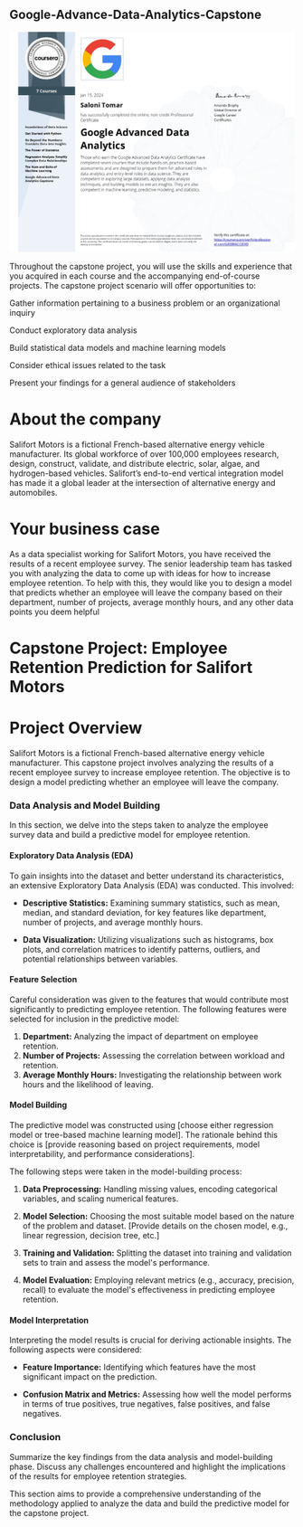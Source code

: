 ## Google-Advance-Data-Analytics-Capstone
![Certificate](https://github.com/19salonitomar/Google-Advance-Data-Analytics-Capstone/blob/main/Advance%20Data%20Analytics%20Certificate_page-0001.jpg)

Throughout the capstone project, you will use the skills and experience that you acquired in each course and the accompanying end-of-course projects. The capstone project scenario will offer opportunities to:

Gather information pertaining to a business problem or an organizational inquiry 

Conduct exploratory data analysis

Build statistical data models and machine learning models

Consider ethical issues related to the task

Present your findings for a general audience of stakeholders

# About the company
Salifort Motors is a fictional French-based alternative energy vehicle manufacturer. Its global workforce of over 100,000 employees research, design, construct, validate, and distribute electric, solar, algae, and hydrogen-based vehicles. Salifort’s end-to-end vertical integration model has made it a global leader at the intersection of alternative energy and automobiles.        

# Your business case
As a data specialist working for Salifort Motors, you have received the results of a recent employee survey. The senior leadership team has tasked you with analyzing the data to come up with ideas for how to increase employee retention. To help with this, they would like you to design a model that predicts whether an employee will leave the company based on their  department, number of projects, average monthly hours, and any other data points you deem helpful

# Capstone Project: Employee Retention Prediction for Salifort Motors
# Project Overview
Salifort Motors is a fictional French-based alternative energy vehicle manufacturer. This capstone project involves analyzing the results of a recent employee survey to increase employee retention. The objective is to design a model predicting whether an employee will leave the company.

### Data Analysis and Model Building

In this section, we delve into the steps taken to analyze the employee survey data and build a predictive model for employee retention.

#### Exploratory Data Analysis (EDA)

To gain insights into the dataset and better understand its characteristics, an extensive Exploratory Data Analysis (EDA) was conducted. This involved:

- **Descriptive Statistics:** Examining summary statistics, such as mean, median, and standard deviation, for key features like department, number of projects, and average monthly hours.
  
- **Data Visualization:** Utilizing visualizations such as histograms, box plots, and correlation matrices to identify patterns, outliers, and potential relationships between variables.

#### Feature Selection

Careful consideration was given to the features that would contribute most significantly to predicting employee retention. The following features were selected for inclusion in the predictive model:

1. **Department:** Analyzing the impact of department on employee retention.
2. **Number of Projects:** Assessing the correlation between workload and retention.
3. **Average Monthly Hours:** Investigating the relationship between work hours and the likelihood of leaving.

#### Model Building

The predictive model was constructed using [choose either regression model or tree-based machine learning model]. The rationale behind this choice is [provide reasoning based on project requirements, model interpretability, and performance considerations].

The following steps were taken in the model-building process:

1. **Data Preprocessing:** Handling missing values, encoding categorical variables, and scaling numerical features.
  
2. **Model Selection:** Choosing the most suitable model based on the nature of the problem and dataset. [Provide details on the chosen model, e.g., linear regression, decision tree, etc.]

3. **Training and Validation:** Splitting the dataset into training and validation sets to train and assess the model's performance.

4. **Model Evaluation:** Employing relevant metrics (e.g., accuracy, precision, recall) to evaluate the model's effectiveness in predicting employee retention.

#### Model Interpretation

Interpreting the model results is crucial for deriving actionable insights. The following aspects were considered:

- **Feature Importance:** Identifying which features have the most significant impact on the prediction.

- **Confusion Matrix and Metrics:** Assessing how well the model performs in terms of true positives, true negatives, false positives, and false negatives.

### Conclusion

Summarize the key findings from the data analysis and model-building phase. Discuss any challenges encountered and highlight the implications of the results for employee retention strategies.

This section aims to provide a comprehensive understanding of the methodology applied to analyze the data and build the predictive model for the capstone project.
